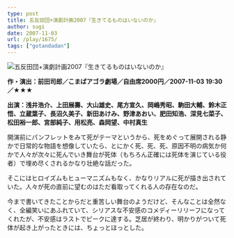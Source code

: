 ```yaml
---
type: post
title: 五反田団+演劇計画2007『生きてるものはいないのか』
author: sugi
date: 2007-11-03
url: /play/1675/
tags: ["gotandadan"]
---
```

<img src="/images/play/20071103.jpg" alt="五反田団+演劇計画2007『生きてるものはいないのか』" class="alignleft" />

**作・演出：前田司郎／こまばアゴラ劇場／自由席2000円／2007-11-03 19:30／★★★**

**出演：浅井浩介、上田展壽、大山雄史、尾方宣久、岡嶋秀昭、駒田大輔、鈴木正悟、立蔵葉子、長沼久美子、新田あけみ、野津あおい、肥田知浩、深見七菜子、松田裕一郎、宮部純子、用松亮、森岡望、中村真生**

開演前にパンフレットをみて死がテーマというから、死をめぐって展開される静かで日常的な物語を想像していたら、とにかく死、死、死、原因不明の病気か何かで人々が次々に死んでいき舞台が死体（もちろん正確には死体を演じている役者）で埋め尽くされるかなり壮絶な話だった。

そこにはヒロイズムもヒューマニズムもなく、かなりリアルに死が描き出されていた。人々が死の直前に望むのはただ看取ってくれる人の存在なのだ。

今まで書いてきたことからだと重苦しい舞台のようだけど、そんなことは全然なく、全編笑いにあふれていて、シリアスな不安感のコメディーリリーフになってくれたが、不安感はラストでピークに達する。芝居が終わり、明かりがついて死体が起き上がったときには、ちょっとほっとした。

